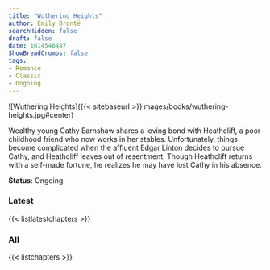 ```yaml
---
title: "Wuthering Heights"
author: Emily Brontë
searchHidden: false
draft: false
date: 1614546487
ShowBreadCrumbs: false
tags:
- Romance
- Classic
- Ongoing
---
```


![Wuthering Heights]({{< sitebaseurl >}}images/books/wuthering-heights.jpg#center)

Wealthy young Cathy Earnshaw shares a loving bond with Heathcliff, a poor childhood friend who now works in her stables. Unfortunately, things become complicated when the affluent Edgar Linton decides to pursue Cathy, and Heathcliff leaves out of resentment. Though Heathcliff returns with a self-made fortune, he realizes he may have lost Cathy in his absence.

**Status**: Ongoing.

### Latest

{{< listlatestchapters >}}

### All

{{< listchapters >}}